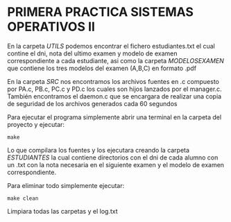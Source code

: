 # PRIMERA PRACTICA SISTEMAS OPERATIVOS II

En la carpeta _UTILS_ podemos encontrar el fichero estudiantes.txt el cual contine el dni, nota del ultimo examen y modelo de examen correspondiente a cada estudiante, asi como la carpeta _MODELOSEXAMEN_ que contiene los tres modelos del examen (A,B,C) en formato .pdf

En la carpeta _SRC_ nos encontramos los archivos fuentes en .c compuesto por PA.c, PB.c, PC.c y PD.c los cuales son hijos lanzados por el manager.c. También encontramos el daemon.c que se encargara de realizar una copia de seguridad de los archivos generados cada 60 segundos 

Para ejecutar el programa simplemente abrir una terminal en la carpeta del proyecto y ejecutar: 
 ```
make
```
Lo que compilara los fuentes y los ejecutara creando la carpeta _ESTUDIANTES_ la cual contiene directorios con el dni de cada alumno con un .txt con la nota necesaria en el siguiente examen y el modelo de examen correspondiente.

Para eliminar todo simplemente ejecutar: 
```
make clean
```

Limpiara todas las carpetas y el log.txt
